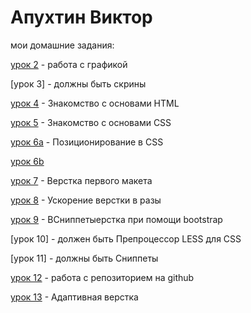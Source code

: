

# Апухтин Виктор
мои домашние задания:

[урок 2](https://yadi.sk/d/nwojdlYwjkEPrw) - работа с графикой

[урок 3] - должны быть скрины

[урок 4](https://codepen.io/Viktor-A/pen/jOVEoVq) - Знакомство с основами HTML

[урок 5](https://codepen.io/Viktor-A/pen/jOVEoVq) - Знакомство с основами CSS

[урок 6a](https://codepen.io/Viktor-A/pen/jOVEoVq) - Позиционирование в CSS

[урок 6b](https://codepen.io/Viktor-A/pen/jOVEoVq)

[урок 7](https://yadi.sk/d/uui2YNlLzgcpuA) - Верстка первого макета

[урок 8](https://yadi.sk/d/uui2YNlLzgcpuA) - Ускорение верстки в разы

[урок 9](https://yadi.sk/d/uui2YNlLzgcpuA) - ВСниппетыерстка при помощи bootstrap

[урок 10] - должен быть Препроцессор LESS для CSS

[урок 11] - должны быть Сниппеты

[урок 12](https://apuhtin-v.github.io/lesson_12/) - работа с репозиторием на github 

[урок 13](https://apuhtin-v.github.io/lesson_13/) - Адаптивная верстка
